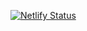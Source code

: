 [![Netlify Status](https://api.netlify.com/api/v1/badges/47fb0959-6e14-46e6-aa85-43c635dfb502/deploy-status)](https://app.netlify.com/sites/cassette-app/deploys)

